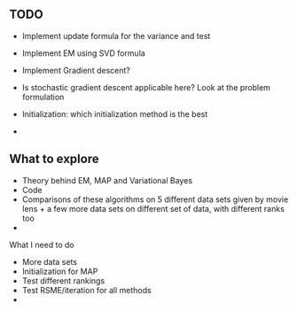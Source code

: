 
## TODO
- Implement update formula for the variance and test
- Implement EM using SVD formula
- Implement Gradient descent?
- Is stochastic gradient descent applicable here? Look at the problem formulation


- Initialization: which initialization method is the best
- 

## What to explore
- Theory behind EM, MAP and Variational Bayes
- Code
- Comparisons of these algorithms on 5 different data sets
given by movie lens + a few more data sets on different
set of data, with different ranks too 
- 

What I need to do
- More data sets
- Initialization for MAP
- Test different rankings
- Test RSME/iteration for all methods
- 
